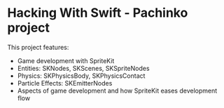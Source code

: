 # Hacking With Swift - Pachinko project

This project features:
- Game development with SpriteKit
- Entities: SKNodes, SKScenes, SKSpriteNodes
- Physics: SKPhysicsBody, SKPhysicsContact
- Particle Effects: SKEmitterNodes
- Aspects of game development and how SpriteKit eases development flow
